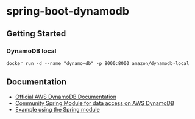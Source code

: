 # spring-boot-dynamodb
## Getting Started
### DynamoDB local
```
docker run -d --name "dynamo-db" -p 8000:8000 amazon/dynamodb-local
```

## Documentation
- [Official AWS DynamoDB Documentation](https://docs.aws.amazon.com/amazondynamodb/latest/developerguide/GettingStarted.Java.html)
- [Community Spring Module for data access on AWS DynamoDB](https://github.com/derjust/spring-data-dynamodb)
- [Example using the Spring module](https://www.baeldung.com/spring-data-dynamodb)

